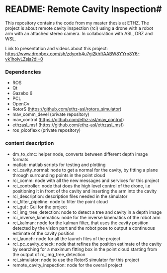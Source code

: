 # README: Remote Cavity Inspection#

This repository contains the code from my master thesis at ETHZ. The project is about remote cavity inspection (rci) using a drone with a robot arm with an attached stereo camera. In collaboration with ASL, DRZ and WSL.

Link to presentation and videos about this project: 
https://www.dropbox.com/sh/zdyprb4u7gi2khf/AABW8YYrp8Y6-vk1hoivLZsja?dl=0

### Dependencies ###
* ROS
* Qt
* Gazebo 6
* PCL
* OpenCv
* RotorS (https://github.com/ethz-asl/rotors_simulator)
* mav_comm_devel (private repository)
* mav_control (https://github.com/ethz-asl/mav_control)
* ethzasl_msf (https://github.com/ethz-asl/ethzasl_msf)
* ros_picoflexx (private repository)

### content description ###
* dm_to_dmc: helper node, converts between different depth image formats
* matlab: matlab scripts for testing and plotting
* rci_cavity_normal: node to get a normal for the cavity, by fitting a plane through surrounding points in the point cloud
* rci_comm: node with all the new messages and services for this project
* rci_controller: node that does the high level control of the drone, i.e positioning it in front of the cavity and inserting the arm into the cavity
* rci_description: description files needed in the simulator
* rci_filter_pipeline: node to filter the point cloud
* rci_gui : Gui for the project
* rci_img_tree_detection: node to detect a tree and cavity in a depth image
* rci_inverse_kinematics: node for the inverse kinematics of the robot arm
* rci_kalman: node for the kalman filter, that uses the cavity position detected by the vision part and the robot pose to output a continuous estimate of the cavity position
* rci_launch: node for all the launch files of the project
* rci_pc_cavity_check: node that refines the position estimate of the cavity by searching for a maximum fitting box in the point cloud starting from the output of rc_img_tree_detection
* rci_simulator: node to use the RotorS simulator for this project
* remote_cavity_inspection: node for the overall project





